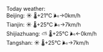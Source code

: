 Today weather:  
Beijing: ☀️ 🌡️+21°C 🌬️→0km/h  
Tianjin: ☀️ 🌡️+25°C 🌬️→7km/h  
Shijiazhuang: ⛅️  🌡️+25°C 🌬️←0km/h  
Tangshan: ☀️ 🌡️+25°C 🌬️→7km/h  
